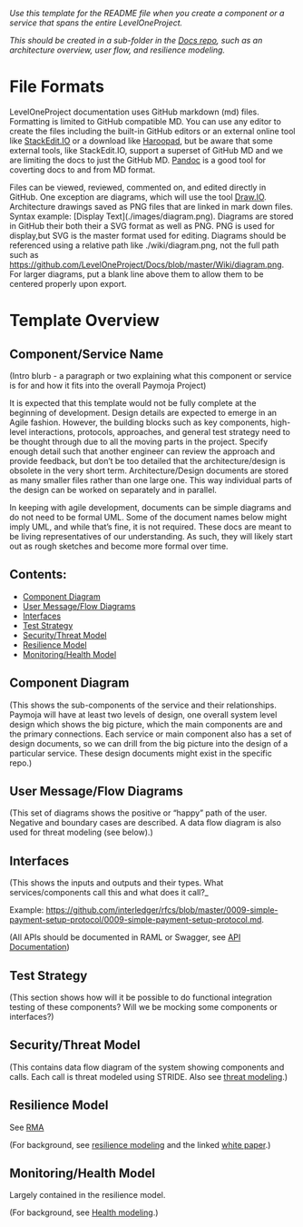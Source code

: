 _Use this template for the README file when you create a component or a service that spans the entire LevelOneProject._

_This should be created in a sub-folder in the [Docs repo](https://github.com/LevelOneProject/Docs), such as an architecture overview, user flow, and resilience modeling._ 


# File Formats

LevelOneProject documentation uses GitHub markdown (md) files. Formatting is limited to GitHub compatible MD. 
You can use any editor to create the files including the built-in GitHub editors or an external online tool like
[StackEdit.IO](https://stackedit.io/editor) or a download like [Haroopad](http://pad.haroopress.com/), but be aware that some external tools, like StackEdit.IO, support a superset of GitHub MD and we are limiting the docs to just the GitHub
MD. [Pandoc](http://pandoc.org/) is a good tool for coverting docs to and from MD format.

Files can be viewed, reviewed, commented on, and edited directly in GitHub. One exception are diagrams, which will use the tool [Draw.IO](https://www.draw.io/). Architecture drawings saved as PNG files that are linked in mark down
files. Syntax example: \[Display Text](./images/diagram.png). Diagrams are stored in GitHub their both their a SVG format as well as PNG. PNG is used for display,but SVG is the master format used for editing. Diagrams should be referenced using a relative path like ./wiki/diagram.png, not the full path such as https://github.com/LevelOneProject/Docs/blob/master/Wiki/diagram.png. For larger diagrams, put a blank line above them to allow them to be centered properly upon export.


# Template Overview

## Component/Service Name

(Intro blurb - a paragraph or two explaining what this component or service is for and how it fits into the overall Paymoja Project)

It is expected that this template would not be fully complete at the beginning of development. Design details are expected to emerge in an Agile fashion. However, the building blocks such as key components, high-level interactions, protocols, approaches, and general test strategy need to be thought through due to all the moving parts in the project. Specify enough detail such that another engineer can review the approach and provide feedback, but don’t be too detailed that the architecture/design is obsolete in the very short term.  Architecture/Design documents are stored as many smaller files rather than one large one. This way individual parts of the design can be worked on separately and in parallel.

In keeping with agile development, documents can be simple diagrams and do not need to be formal UML. Some of the document names below might imply UML, and while that’s fine, it is not required. These docs are meant to be living representatives of our understanding. As such, they will likely start out as rough sketches and become more formal over time.


## Contents:

- [Component Diagram](#component-diagram)
- [User Message/Flow Diagrams](#user-message-flow-diagrams)
- [Interfaces](#interfaces)
- [Test Strategy](#test-strategy)
- [Security/Threat Model](#security-threat-model)
- [Resilience Model](#resilience-model)
- [Monitoring/Health Model](#monitoring-health-model)

## Component Diagram

(This shows the sub-components of the service and their relationships.  Paymoja will have at least two levels of design, one overall system level design which shows the big picture, which the main components are and the primary connections. Each service or main component also has a set of design documents, so we can drill from the big picture into
the design of a particular service.  These design documents might exist in the specific repo.)

## User Message/Flow Diagrams

(This set of diagrams shows the positive or “happy” path of the user. Negative and boundary cases are described. A data     flow diagram is also used for threat modeling (see below).)

## Interfaces

(This shows the inputs and outputs and their types. What services/components call this and what does it call?_

Example:
<https://github.com/interledger/rfcs/blob/master/0009-simple-payment-setup-protocol/0009-simple-payment-setup-protocol.md>. 

(All APIs should be documented in RAML or Swagger, see [API Documentation](https://github.com/LevelOneProject/Docs/wiki/API-Documentation))


## Test Strategy

(This section shows how will it be possible to do functional integration testing of these components? Will we be mocking some components or interfaces?)


## Security/Threat Model

(This contains data flow diagram of the system showing components and calls. Each call is threat modeled using STRIDE. Also see [threat modeling](https://msdn.microsoft.com/en-us/library/ff648644.aspx).)

## Resilience Model
See [RMA](https://github.com/LevelOneProject/Docs/blob/master/test/RMA.md)

(For background, see [resilience modeling](http://blogs.microsoft.com/cybertrust/2013/05/31/improve-the-reliability-of-your-service-with-resilience-modeling-analysis/) and the linked [white paper](http://download.microsoft.com/download/F/A/2/FA2A49AB-13AF-44FC-883C-7B8C48D8A042/Resilience-by-design-for-cloud-services.pdf).)

## Monitoring/Health Model
Largely contained in the resilience model. 

(For background, see [Health modeling](https://msdn.microsoft.com/en-us/library/ms954618.aspx).)


